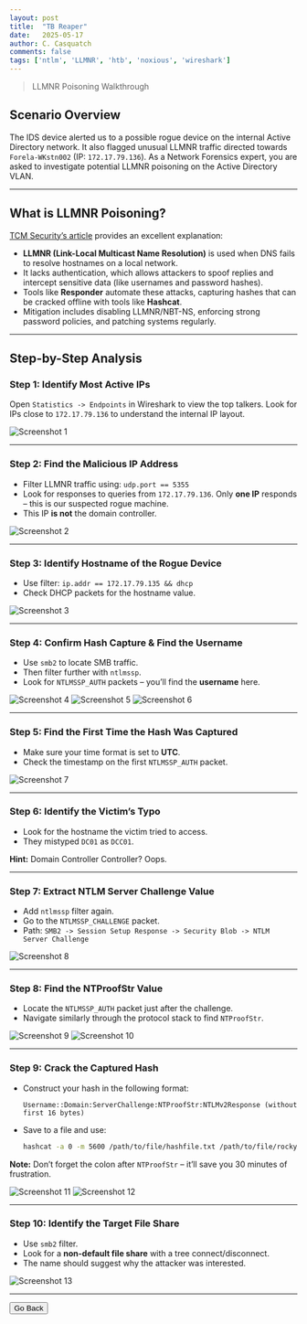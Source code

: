 ```yaml
---
layout: post
title:  "TB Reaper"
date:   2025-05-17
author: C. Casquatch
comments: false
tags: ['ntlm', 'LLMNR', 'htb', 'noxious', 'wireshark']
---
```

> LLMNR Poisoning Walkthrough

## Scenario Overview

The IDS device alerted us to a possible rogue device on the internal Active Directory network. It also flagged unusual LLMNR traffic directed towards `Forela-WKstn002` (IP: `172.17.79.136`). As a Network Forensics expert, you are asked to investigate potential LLMNR poisoning on the Active Directory VLAN.

---

## What is LLMNR Poisoning?

[TCM Security’s article](https://tcm-sec.com/llmnr-poisoning-and-how-to-prevent-it/) provides an excellent explanation:

- **LLMNR (Link-Local Multicast Name Resolution)** is used when DNS fails to resolve hostnames on a local network.
- It lacks authentication, which allows attackers to spoof replies and intercept sensitive data (like usernames and password hashes).
- Tools like **Responder** automate these attacks, capturing hashes that can be cracked offline with tools like **Hashcat**.
- Mitigation includes disabling LLMNR/NBT-NS, enforcing strong password policies, and patching systems regularly.

---

## Step-by-Step Analysis

### Step 1: Identify Most Active IPs

Open `Statistics -> Endpoints` in Wireshark to view the top talkers. Look for IPs close to `172.17.79.136` to understand the internal IP layout.

![Screenshot 1](/assets/images/noxious/screenshot1.png)

---

### Step 2: Find the Malicious IP Address

- Filter LLMNR traffic using: `udp.port == 5355`
- Look for responses to queries from `172.17.79.136`. Only **one IP** responds – this is our suspected rogue machine.
- This IP **is not** the domain controller.

![Screenshot 2](/assets/images/noxious/screenshot2.png)

---

### Step 3: Identify Hostname of the Rogue Device

- Use filter: `ip.addr == 172.17.79.135 && dhcp`
- Check DHCP packets for the hostname value.

![Screenshot 3](/assets/images/noxious/screenshot3.png)

---

### Step 4: Confirm Hash Capture & Find the Username

- Use `smb2` to locate SMB traffic.
- Then filter further with `ntlmssp`.
- Look for `NTLMSSP_AUTH` packets – you’ll find the **username** here.

![Screenshot 4](/assets/images/noxious/screenshot4.png)
![Screenshot 5](/assets/images/noxious/screenshot5.png)
![Screenshot 6](/assets/images/noxious/screenshot6.png)

---

### Step 5: Find the First Time the Hash Was Captured

- Make sure your time format is set to **UTC**.
- Check the timestamp on the first `NTLMSSP_AUTH` packet.

![Screenshot 7](/assets/images/noxious/screenshot7.png)

---

### Step 6: Identify the Victim’s Typo

- Look for the hostname the victim tried to access.
- They mistyped `DC01` as `DCC01`.

**Hint:** Domain Controller Controller? Oops.

---

### Step 7: Extract NTLM Server Challenge Value

- Add `ntlmssp` filter again.
- Go to the `NTLMSSP_CHALLENGE` packet.
- Path: `SMB2 -> Session Setup Response -> Security Blob -> NTLM Server Challenge`

![Screenshot 8](/assets/images/noxious/screenshot8.png)

---

### Step 8: Find the NTProofStr Value

- Locate the `NTLMSSP_AUTH` packet just after the challenge.
- Navigate similarly through the protocol stack to find `NTProofStr`.

![Screenshot 9](/assets/images/noxious/screenshot9.png)
![Screenshot 10](/assets/images/noxious/screenshot10.png)

---

### Step 9: Crack the Captured Hash

- Construct your hash in the following format:

  ```
  Username::Domain:ServerChallenge:NTProofStr:NTLMv2Response (without first 16 bytes)
  ```

- Save to a file and use:

  ```bash
  hashcat -a 0 -m 5600 /path/to/file/hashfile.txt /path/to/file/rockyou.txt
  ```

**Note:** Don’t forget the colon after `NTProofStr` – it’ll save you 30 minutes of frustration.

![Screenshot 11](/assets/images/noxious/screenshot11.png)
![Screenshot 12](/assets/images/noxious/screenshot12.png)

---

### Step 10: Identify the Target File Share

- Use `smb2` filter.
- Look for a **non-default file share** with a tree connect/disconnect.
- The name should suggest why the attacker was interested.

![Screenshot 13](/assets/images/noxious/screenshot13.png)

---
<button onclick="history.back()">Go Back</button>

